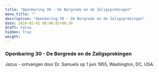```yaml
---
title: "Openbaring 30 - De Bergrede en de Zaligsprekingen"
menu_title: ""
description: "Openbaring 30 - De Bergrede en de Zaligsprekingen"
date: 2024-02-01 06:00:01+00:30
draft: False
hidden: True
weight:
---
```

### Openbaring 30 - De Bergrede en de Zaligsprekingen

Jezus - ontvangen door Dr. Samuels op 1 juni 1955, Washington, DC, USA.
